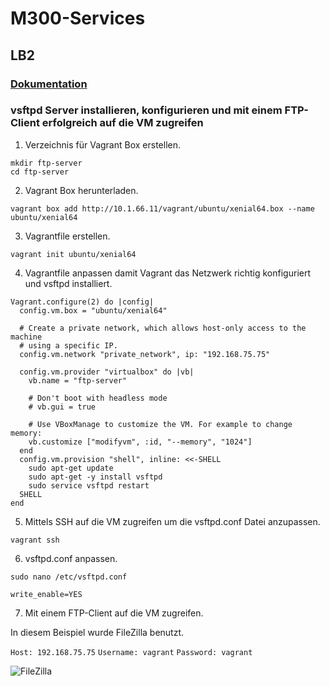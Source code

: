 # M300-Services

## LB2

### [Dokumentation](https://github.com/scharfschiesser/M300-Services/wiki)

### vsftpd Server installieren, konfigurieren und mit einem FTP-Client erfolgreich auf die VM zugreifen

1. Verzeichnis für Vagrant Box erstellen.

```
mkdir ftp-server
cd ftp-server
```

2. Vagrant Box herunterladen.

`vagrant box add http://10.1.66.11/vagrant/ubuntu/xenial64.box --name ubuntu/xenial64`

3. Vagrantfile erstellen.

`vagrant init ubuntu/xenial64`

4. Vagrantfile anpassen damit Vagrant das Netzwerk richtig konfiguriert und vsftpd installiert.

```
Vagrant.configure(2) do |config|
  config.vm.box = "ubuntu/xenial64"
  
  # Create a private network, which allows host-only access to the machine
  # using a specific IP.
  config.vm.network "private_network", ip: "192.168.75.75"

  config.vm.provider "virtualbox" do |vb|
    vb.name = "ftp-server"
    
    # Don't boot with headless mode
    # vb.gui = true
  
    # Use VBoxManage to customize the VM. For example to change memory:
    vb.customize ["modifyvm", :id, "--memory", "1024"]
  end
  config.vm.provision "shell", inline: <<-SHELL
	sudo apt-get update
	sudo apt-get -y install vsftpd
	sudo service vsftpd restart
  SHELL
end
```

5. Mittels SSH auf die VM zugreifen um die vsftpd.conf Datei anzupassen.

`vagrant ssh`

6. vsftpd.conf anpassen.

`sudo nano /etc/vsftpd.conf`

`write_enable=YES`

7. Mit einem FTP-Client auf die VM zugreifen.

In diesem Beispiel wurde FileZilla benutzt.

`Host: 192.168.75.75`
`Username: vagrant`
`Password: vagrant`

![FileZilla](https://i.imgur.com/iawaZG9.png)
